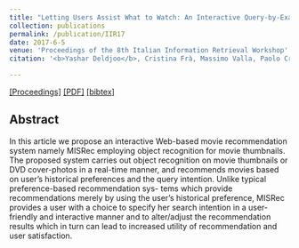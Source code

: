 ```yaml
---
title: "Letting Users Assist What to Watch: An Interactive Query-by-Example Movie Recommendation System"
collection: publications
permalink: /publication/IIR17
date: 2017-6-5
venue: 'Proceedings of the 8th Italian Information Retrieval Workshop'
citation: '<b>Yashar Deldjoo</b>, Cristina Frà, Massimo Valla, Paolo Cremonesi<i> Proceedings of the 8th Italian Information Retrieval Workshop </i><b>(IIR 2017)</b>.'

---
```


[[Proceedings]](http://ceur-ws.org/Vol-1911/) [[PDF]](http://ceur-ws.org/Vol-1911/10.pdf)  [[bibtex]](https://github.com/yasdel/yasdel.github.io/tree/master/_publications/IIR17.bib)



## Abstract

In this article we propose an interactive Web-based movie recommendation system namely MISRec employing object recognition for movie thumbnails. The proposed system carries out object recognition on movie thumbnails or DVD cover-photos in a real-time manner, and recommends movies based on user’s historical preferences and the query intention. Unlike typical preference-based recommendation sys- tems which provide recommendations merely by using the user’s historical preference, MISRec provides a user with a choice to specify her search intention in a user-friendly and interactive manner and to alter/adjust the recommendation results which in turn can lead to increased utility of recommendation and user satisfaction.
